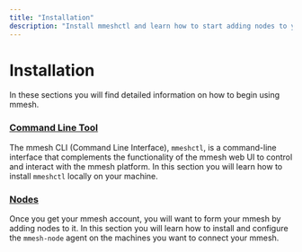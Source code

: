 ```yaml
---
title: "Installation"
description: "Install mmeshctl and learn how to start adding nodes to your mmesh virtual private topology. Available for x86 and ARM on Linux, Windows and macOS."
---
```


# Installation

In these sections you will find detailed information on how to begin using mmesh.

### [Command Line Tool](/docs/platform/installation/cli/)

The mmesh CLI (Command Line Interface), `mmeshctl`, is a command-line interface that complements the functionality of the mmesh web UI to control and interact with the mmesh platform. In this section you will learn how to install `mmeshctl` locally on your machine.

### [Nodes](/docs/platform/installation/nodes/)

Once you get your mmesh account, you will want to form your mmesh by adding nodes to it. In this section you will learn how to install and configure the `mmesh-node` agent on the machines you want to connect your mmesh.
